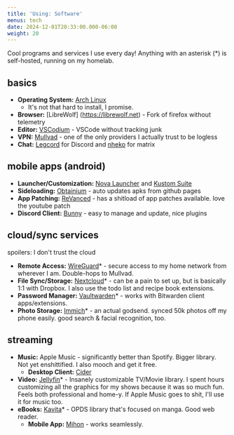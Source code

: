 ```yaml
---
title: 'Using: Software'
menus: tech
date: 2024-12-01T20:33:00.000-06:00
weight: 20
---
```

Cool programs and services I use every day! Anything with an asterisk (*) is self-hosted, running on my homelab.

## basics
- **Operating System:** [Arch Linux](https://archlinux.org/)
    - It's not that hard to install, I promise.
- **Browser:** [LibreWolf] (https://librewolf.net) - Fork of firefox without telemetry
- **Editor:** [VSCodium](https://vscodium.com) - VSCode without tracking junk
- **VPN:** [Mullvad](https://mullvad.net) - one of the only providers I actually trust to be logless
- **Chat:** [Legcord](https://github.com/Legcord/Legcord) for Discord and [nheko](https://nheko-reborn.github.io/) for matrix

## mobile apps (android)
- **Launcher/Customization:** [Nova Launcher](https://novalauncher.com/) and [Kustom Suite](https://docs.kustom.rocks/)
- **Sideloading:** [Obtainium](https://github.com/ImranR98/Obtainium) - auto updates apks from github pages
- **App Patching:** [ReVanced](https://revanced.app/) - has a shitload of app patches available. love the youtube patch
- **Discord Client:** [Bunny](https://github.com/bunny-mod/Bunny) - easy to manage and update, nice plugins

## cloud/sync services
spoilers: I don't trust the cloud
- **Remote Access:** [WireGuard](https://wireguard.com/)* - secure access to my home network from wherever I am. Double-hops to Mullvad.
- **File Sync/Storage:** [Nextcloud](https://nextcloud.com)* - can be a pain to set up, but is basically 1:1 with Dropbox. I also use the todo list and recipe book extensions.
- **Password Manager:** [Vaultwarden](https://github.com/dani-garcia/vaultwarden)* - works with Bitwarden client apps/extensions.
- **Photo Storage:** [Immich](https://immich.app/)* - an actual godsend. synced 50k photos off my phone easily. good search & facial recognition, too. 

## streaming
- **Music:** Apple Music - significantly better than Spotify. Bigger library. Not yet enshittified. I also mooch and get it free.
    - **Desktop Client:** [Cider](https://cidercollective.itch.io/cider)
- **Video:** [Jellyfin](https://jellyfin.org)* - Insanely customizable TV/Movie library. I spent hours customizing all the graphics for my shows because it was so much fun. Feels both professional and home-y. If Apple Music goes to shit, I'll use it for music too.
- **eBooks:** [Kavita](https://kavitareader.com)* - OPDS library that's focused on manga. Good web reader.
    - **Mobile App:** [Mihon](https://mihon.app) - works seamlessly.